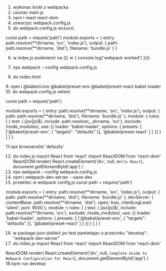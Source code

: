 1. wykonac kroki z webpacka
2. usunac main.js
3. npm i react react-dom
4. utworzyc webpack.config.js
5. do webpack.config.js wrzucić

const path = require('path')
module.exports = {
entry: path.resolve(**dirname, 'src', 'index.js'),
output: {
path: path.resolve(**dirname, 'dist'),
filename: 'bundle.js'
}
}

6. w index.js podmienić na
   (() => {
   console.log('webpack worked')
   })()

7. npx webpack --config webpack.config.js
8. do index.html
   <!DOCTYPE html>
   <html>

<head>
  <meta charset="utf-8">
  <title>Complete React Webpack Configuration</title>
  <meta name="viewport" content="width=device-width,initial-scale=1">
</head>

<body>
  <div id="app"></div>
  <script src="bundle.js" async defer></script>
</body>

</html>
9. npm i @babel/core @babel/preset-env @babel/preset-react babel-loader
10. do webpack.config.js wkleić

const path = require('path')

module.exports = {
entry: path.resolve(**dirname, 'src', 'index.js'),
output: {
path: path.resolve(**dirname, 'dist'),
filename: 'bundle.js'
},
module: {
rules: [
{
test: /\.(jsx|js)$/,
include: path.resolve(\_\_dirname, 'src'),
exclude: /node_modules/,
use: [{
loader: 'babel-loader',
options: {
presets: [
['@babel/preset-env', {
"targets": "defaults"
}],
'@babel/preset-react'
]
}
}]
}
]
}
}

11.npx browserslist 'defaults'

12. do index.js
    import React from 'react'
    import ReactDOM from 'react-dom'
    ReactDOM.render(
    React.createElement('div', null, `Hello React`),
    document.getElementById('app')
    )
13. npx webpack --config webpack.config.js
14. npm i webpack-dev-server --save-dev
15. przekleic w webpack config.js
    const path = require('path')

module.exports = {
entry: path.resolve(**dirname, 'src', 'index.js'),
output: {
path: path.resolve(**dirname, 'dist'),
filename: 'bundle.js'
},
devServer: {
contentBase: path.resolve(**dirname, 'dist'),
open: true,
clientLogLevel: 'silent',
port: 9000
},
module: {
rules: [
{
test: /\.(jsx|js)$/,
include: path.resolve(**dirname, 'src'),
exclude: /node_modules/,
use: [{
loader: 'babel-loader',
options: {
presets: [
['@babel/preset-env', {
"targets": "defaults"
}],
'@babel/preset-react'
]
}
}]
}
]
}
}

16. w package json dokleić po test pamietajac o przecinku
    "develop": "webpack-dev-server"
17. do index.js
    import React from 'react'
    import ReactDOM from 'react-dom'

ReactDOM.render(
React.createElement('div', null, `Complete Guide to Webpack Configuration for React`),
document.getElementById('app')
)
18.npm run develop
